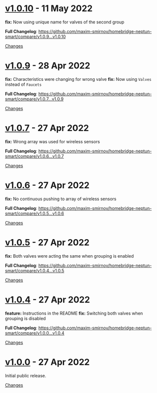 <a name="v1.0.10"></a>
# [v1.0.10](https://github.com/maxim-smirnov/homebridge-neptun-smart/releases/tag/v1.0.10) - 11 May 2022

**fix:** Now using unique name for valves of the second group

**Full Changelog**: https://github.com/maxim-smirnov/homebridge-neptun-smart/compare/v1.0.9...v1.0.10

[Changes][v1.0.10]


<a name="v1.0.9"></a>
# [v1.0.9](https://github.com/maxim-smirnov/homebridge-neptun-smart/releases/tag/v1.0.9) - 28 Apr 2022

**fix:** Characteristics were changing for wrong valve
**fix:** Now using `Valves` instead of `Faucets`

**Full Changelog**: https://github.com/maxim-smirnov/homebridge-neptun-smart/compare/v1.0.7...v1.0.9

[Changes][v1.0.9]


<a name="v1.0.7"></a>
# [v1.0.7](https://github.com/maxim-smirnov/homebridge-neptun-smart/releases/tag/v1.0.7) - 27 Apr 2022

**fix:** Wrong array was used for wireless sensors

**Full Changelog**: https://github.com/maxim-smirnov/homebridge-neptun-smart/compare/v1.0.6...v1.0.7

[Changes][v1.0.7]


<a name="v1.0.6"></a>
# [v1.0.6](https://github.com/maxim-smirnov/homebridge-neptun-smart/releases/tag/v1.0.6) - 27 Apr 2022

**fix:** No continuous pushing to array of wireless sensors

**Full Changelog**: https://github.com/maxim-smirnov/homebridge-neptun-smart/compare/v1.0.5...v1.0.6

[Changes][v1.0.6]


<a name="v1.0.5"></a>
# [v1.0.5](https://github.com/maxim-smirnov/homebridge-neptun-smart/releases/tag/v1.0.5) - 27 Apr 2022

**fix:** Both valves were acting the same when grouping is enabled

**Full Changelog**: https://github.com/maxim-smirnov/homebridge-neptun-smart/compare/v1.0.4...v1.0.5

[Changes][v1.0.5]


<a name="v1.0.4"></a>
# [v1.0.4](https://github.com/maxim-smirnov/homebridge-neptun-smart/releases/tag/v1.0.4) - 27 Apr 2022

**feature:** Instructions in the README
**fix:** Switching both valves when grouping is disabled

**Full Changelog**: https://github.com/maxim-smirnov/homebridge-neptun-smart/compare/v1.0.0...v1.0.4

[Changes][v1.0.4]


<a name="v1.0.0"></a>
# [v1.0.0](https://github.com/maxim-smirnov/homebridge-neptun-smart/releases/tag/v1.0.0) - 27 Apr 2022

Initial public release.

[Changes][v1.0.0]


[v1.0.10]: https://github.com/maxim-smirnov/homebridge-neptun-smart/compare/v1.0.9...v1.0.10
[v1.0.9]: https://github.com/maxim-smirnov/homebridge-neptun-smart/compare/v1.0.7...v1.0.9
[v1.0.7]: https://github.com/maxim-smirnov/homebridge-neptun-smart/compare/v1.0.6...v1.0.7
[v1.0.6]: https://github.com/maxim-smirnov/homebridge-neptun-smart/compare/v1.0.5...v1.0.6
[v1.0.5]: https://github.com/maxim-smirnov/homebridge-neptun-smart/compare/v1.0.4...v1.0.5
[v1.0.4]: https://github.com/maxim-smirnov/homebridge-neptun-smart/compare/v1.0.0...v1.0.4
[v1.0.0]: https://github.com/maxim-smirnov/homebridge-neptun-smart/tree/v1.0.0

 <!-- Generated by https://github.com/rhysd/changelog-from-release -->
